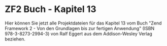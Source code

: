 ZF2 Buch - Kapitel 13
=====================

Hier können Sie jetzt alle Projektdateien für das Kapitel 13 vom Buch
"Zend Framework 2 - Von den Grundlagen bis zur fertigen Anwendung"
(ISBN 978-3-8273-2994-3) von Ralf Eggert aus dem Addison-Wesley 
Verlag beziehen.
